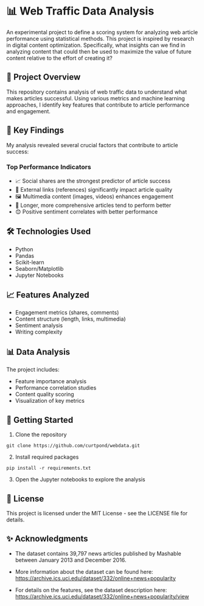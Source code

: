 # 📊 Web Traffic Data Analysis

An experimental project to define a scoring system for analyzing web article performance using statistical methods. This project is inspired by research in digital content optimization. Specifically, what insights can we find in analyzing content that could then be used to maximize the value of future content relative to the effort of creating it?

## 🎯 Project Overview

This repository contains analysis of web traffic data to understand what makes articles successful. Using various metrics and machine learning approaches, I identify key features that contribute to article performance and engagement.

## 🔑 Key Findings

My analysis revealed several crucial factors that contribute to article success:

### Top Performance Indicators
- 📈 Social shares are the strongest predictor of article success
- 🔗 External links (references) significantly impact article quality
- 🖼️ Multimedia content (images, videos) enhances engagement
- 📝 Longer, more comprehensive articles tend to perform better
- 😊 Positive sentiment correlates with better performance

## 🛠️ Technologies Used

- Python
- Pandas
- Scikit-learn
- Seaborn/Matplotlib
- Jupyter Notebooks

## 📈 Features Analyzed

- Engagement metrics (shares, comments)
- Content structure (length, links, multimedia)
- Sentiment analysis
- Writing complexity

## 📊 Data Analysis

The project includes:
- Feature importance analysis
- Performance correlation studies
- Content quality scoring
- Visualization of key metrics

## 🚀 Getting Started 

1. Clone the repository
```
git clone https://github.com/curtpond/webdata.git
```


2. Install required packages
```
pip install -r requirements.txt
```

3. Open the Jupyter notebooks to explore the analysis

## 📝 License

This project is licensed under the MIT License - see the LICENSE file for details.

## ✨ Acknowledgments

- The dataset contains 39,797 news articles published by Mashable between January 2013 and December 2016.

- More information about the dataset can be found here: https://archive.ics.uci.edu/dataset/332/online+news+popularity

- For details on the features, see the dataset description here: https://archive.ics.uci.edu/dataset/332/online+news+popularity/view
